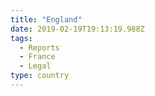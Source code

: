 ```yaml
---
title: "England"
date: 2019-02-19T19:13:19.988Z
tags:
  - Reports
  - France
  - Legal
type: country
---
```


